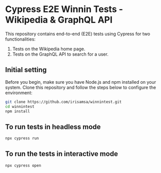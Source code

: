 # Cypress E2E Winnin Tests - Wikipedia & GraphQL API

This repository contains end-to-end (E2E) tests using Cypress for two functionalities:

1. Tests on the Wikipedia home page.
2. Tests on the GraphQL API to search for a user.

## Initial setting

Before you begin, make sure you have Node.js and npm installed on your system. 
Clone this repository and follow the steps below to configure the environment:

```bash
git clone https://github.com/irisamsa/winnintest.git
cd winnintest
npm install 
```
## To run tests in headless mode

```bash
npx cypress run
```
## To run the tests in interactive mode

```bash
npx cypress open
```
